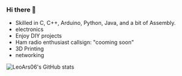 ### Hi there 👋

- Skilled in C, C++, Arduino, Python, Java, and a bit of Assembly.
- electronics
- Enjoy DIY projects
- Ham radio enthusiast callsign: "cooming soon"
- 3D Printing
- networking

![LeoArs06's GitHub stats](https://github-readme-stats.vercel.app/api?username=LeoArs06&show_icons=true&theme=github_dark)
